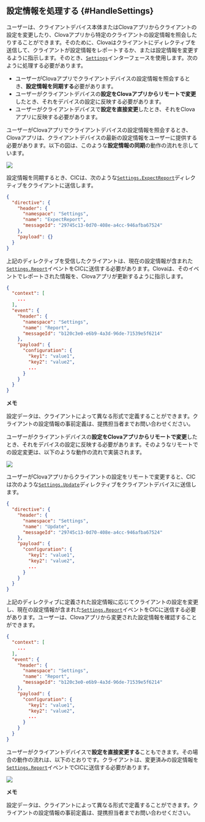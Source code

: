 ## 設定情報を処理する {#HandleSettings}

ユーザーは、クライアントデバイス本体またはClovaアプリからクライアントの設定を変更したり、Clovaアプリから特定のクライアントの設定情報を照会したりすることができます。そのために、Clovaはクライアントにディレクティブを送信して、クライアントが設定情報をレポートするか、または設定情報を変更するように指示します。そのとき、[`Settings`](/CIC/References/CICInterface/Settings.md)インターフェースを使用します。次のように処理する必要があります。

* ユーザーがClovaアプリでクライアントデバイスの設定情報を照会するとき、**設定情報を同期する**必要があります。
* ユーザーがクライアントデバイスの**設定をClovaアプリからリモートで変更**したとき、それをデバイスの設定に反映する必要があります。
* ユーザーがクライアントデバイスで**設定を直接変更**したとき、それをClovaアプリに反映する必要があります。

ユーザーがClovaアプリでクライアントデバイスの設定情報を照会するとき、Clovaアプリは、クライアントデバイスの最新の設定情報をユーザーに提供する必要があります。以下の図は、このような**設定情報の同期**の動作の流れを示しています。

![](/CIC/Resources/Images/CIC_Settings_Synchronize_Settings_Info.png)

設定情報を同期するとき、CICは、次のような[`Settings.ExpectReport`](/CIC/References/CICInterface/Settings.md#ExpectReport)ディレクティブをクライアントに送信します。

```json
{
  "directive": {
    "header": {
      "namespace": "Settings",
      "name": "ExpectReport",
      "messageId": "29745c13-0d70-408e-a4cc-946afba67524"
    },
    "payload": {}
  }
}
```

上記のディレクティブを受信したクライアントは、現在の設定情報が含まれた[`Settings.Report`](/CIC/References/CICInterface/Settings.md#Report)イベントをCICに送信する必要があります。Clovaは、そのイベントでレポートされた情報を、Clovaアプリが更新するように指示します。

```json
{
  "context": [
    ...
  ],
  "event": {
    "header": {
      "namespace": "Settings",
      "name": "Report",
      "messageId": "b120c3e0-e6b9-4a3d-96de-71539e5f6214"
    },
    "payload": {
      "configuration": {
        "key1": "value1",
        "key2": "value2",
        ...
      }
    }
  }
}
```

<div class="note">
  <p><strong>メモ</strong></p>
  <p>設定データは、クライアントによって異なる形式で定義することができます。クライアントの設定情報の事前定義は、提携担当者までお問い合わせください。</p>
</div>

ユーザーがクライアントデバイスの**設定をClovaアプリからリモートで変更**したとき、それをデバイスの設定に反映する必要があります。そのようなリモートでの設定変更は、以下のような動作の流れで実装されます。

![](/CIC/Resources/Images/CIC_Settings_Change_Settings_Via_Clova_App.png)

ユーザーがClovaアプリからクライアントの設定をリモートで変更すると、CICは次のような[`Settings.Update`](/CIC/References/CICInterface/Settings.md#Update)ディレクティブをクライアントデバイスに送信します。

```json
{
  "directive": {
    "header": {
      "namespace": "Settings",
      "name": "Update",
      "messageId": "29745c13-0d70-408e-a4cc-946afba67524"
    },
    "payload": {
      "configuration": {
        "key1": "value1",
        "key2": "value2",
        ...
      }
    }
  }
}
```

上記のディレクティブに定義された設定情報に応じてクライアントの設定を変更し、現在の設定情報が含まれた[`Settings.Report`](/CIC/References/CICInterface/Settings.md#Report)イベントをCICに送信する必要があります。ユーザーは、Clovaアプリから変更された設定情報を確認することができます。

```json
{
  "context": [
    ...
  ],
  "event": {
    "header": {
      "namespace": "Settings",
      "name": "Report",
      "messageId": "b120c3e0-e6b9-4a3d-96de-71539e5f6214"
    },
    "payload": {
      "configuration": {
        "key1": "value1",
        "key2": "value2",
        ...
      }
    }
  }
}
```

ユーザーがクライアントデバイスで**設定を直接変更する**こともできます。その場合の動作の流れは、以下のとおりです。クライアントは、変更済みの設定情報を[`Settings.Report`](/CIC/References/CICInterface/Settings.md#Report)イベントでCICに送信する必要があります。

![](/CIC/Resources/Images/CIC_Settings_Change_Settings_On_Device.png)

<div class="note">
  <p><strong>メモ</strong></p>
  <p>設定データは、クライアントによって異なる形式で定義することができます。クライアントの設定情報の事前定義は、提携担当者までお問い合わせください。</p>
</div>
